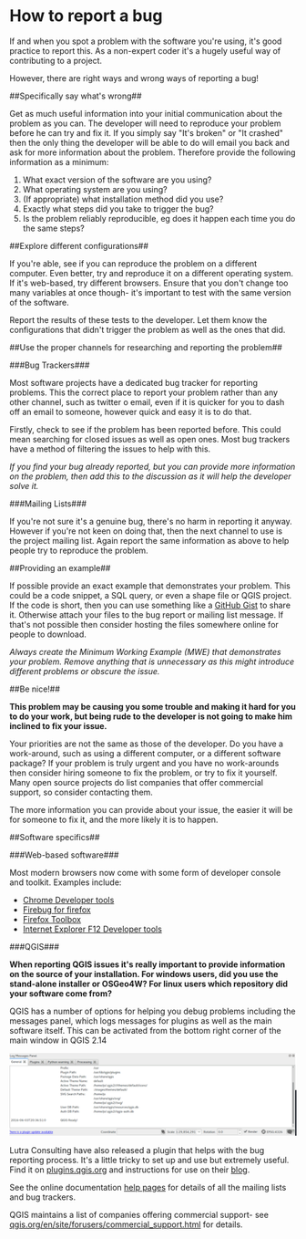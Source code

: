 # How to report a bug

If and when you spot a problem with the software you're using, it's good practice to report this. As a non-expert coder it's a hugely useful way of contributing to a project.

However, there are right ways and wrong ways of reporting a bug!

##Specifically say what's wrong##

Get as much useful information into your initial communication about the problem as you can. The developer will need to reproduce your problem before he can try and fix it. If you simply say "It's broken" or "It crashed" then the only thing the developer will be able to do will email you back and ask for more information about the problem. Therefore provide the following information as a minimum:

 1. What exact version of the software are you using?
 2. What operating system are you using?
 3. (If appropriate) what installation method did you use?
 4. Exactly what steps did you take to trigger the bug?
 5. Is the problem reliably reproducible, eg does it happen each time you do the same steps?

##Explore different configurations##

If you're able, see if you can reproduce the problem on a different computer. Even better, try and reproduce it on a different operating system. If it's web-based, try different browsers. Ensure that you don't change too many variables at once though- it's important to test with the same version of the software.

Report the results of these tests to the developer. Let them know the configurations that didn't trigger the problem as well as the ones that did.

##Use the proper channels for researching and reporting the problem##

###Bug Trackers###

Most software projects have a dedicated bug tracker for reporting problems. This the correct place to report your problem rather than any other channel, such as twitter o email, even if it is quicker for you to dash off an email to someone, however quick and easy it is to do that. 

Firstly, check to see if the problem has been reported before. This could mean searching for closed issues as well as open ones. Most bug trackers have a method of filtering the issues to help with this.

*If you find your bug already reported, but you can provide more information on the problem, then add this to the discussion as it will help the developer solve it.*

###Mailing Lists###

If you're not sure it's a genuine bug, there's no harm in reporting it anyway. However if you're not keen on doing that, then the next channel to use is the project mailing list. Again report the same information as above to help people try to reproduce the problem.

##Providing an example##

If possible provide an exact example that demonstrates your problem. This could be a code snippet, a SQL query, or even a shape file or QGIS project. If the code is short, then you can use something like a [GitHub Gist](https://gist.github.com/) to share it. Otherwise attach your files to the bug report or mailing list message. If that's not possible then consider hosting the files somewhere online for people to download.

*Always create the Minimum Working Example (MWE) that demonstrates your problem. Remove anything that is unnecessary as this might introduce different problems or obscure the issue.*

##Be nice!##

**This problem may be causing you some trouble and making it hard for you to do your work, but being rude to the developer is not going to make him inclined to fix your issue.**

Your priorities are not the same as those of the developer. Do you have a work-around, such as using a different computer, or a different software package? If your problem is truly urgent and you have no work-arounds then consider hiring someone to fix the problem, or try to fix it yourself. Many open source projects do list companies that offer commercial support, so consider contacting them. 

The more information you can provide about your issue, the easier it will be for someone to fix it, and the more likely it is to happen.

##Software specifics##

###Web-based software###

Most modern browsers now come with some form of developer console and toolkit. Examples include:

 * [Chrome Developer tools](https://developer.chrome.com/devtools)
 * [Firebug for firefox](http://getfirebug.com/)
 * [Firefox Toolbox](https://developer.mozilla.org/en-US/docs/Tools/Tools_Toolbox)
 * [Internet Explorer F12 Developer tools](https://msdn.microsoft.com/en-us/library/gg589507(v=vs.85).aspx)

###QGIS###

**When reporting QGIS issues it's really important to provide information on the source of your installation. For windows users, did you use the stand-alone installer or OSGeo4W? For linux users which repository did your software come from?**

QGIS has a number of options for helping you debug problems including the messages panel, which logs messages for plugins as well as the main software itself. This can be activated from the bottom right corner of the main window in QGIS 2.14

![QGIS Message Panel](../images/qgis_messagepanel.png)

Lutra Consulting have also released a plugin that helps with the bug reporting process. It's a little tricky to set up and use but extremely useful. Find it on [plugins.qgis.org](http://plugins.qgis.org/plugins/report/) and instructions for use on their [blog](http://www.lutraconsulting.co.uk/blog/2016/05/12/qgis-report-plugin/).

See the online documentation [help pages](http://docs.qgis.org/2.8/en/docs/user_manual/preamble/help_and_support.html) for details of all the mailing lists and bug trackers.

QGIS maintains a list of companies offering commercial support- see [qgis.org/en/site/forusers/commercial_support.html](http://www.qgis.org/en/site/forusers/commercial_support.html) for details.



